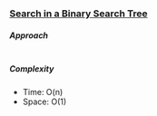 ### [Search in a Binary Search Tree](https://leetcode.com/problems/search-in-a-binary-search-tree/)

##### Approach

```js


```

##### Complexity

- Time: O(n)
- Space: O(1)

